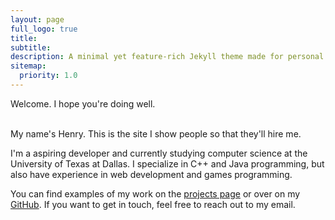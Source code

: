 ```yaml
---
layout: page
full_logo: true
title: 
subtitle: 
description: A minimal yet feature-rich Jekyll theme made for personal websites and blogs.
sitemap:
  priority: 1.0
---
```

<p id="describe-text">Welcome. I hope you're doing well.</p>
<br>
My name's Henry. This is the site I show people so that they'll hire me.

I'm a aspiring developer and currently studying computer science at the University of Texas at Dallas. I specialize in C++ and Java programming, but also have experience in web development and games programming.

You can find examples of my work on the [projects page](/projects) or over on my [GitHub](https://github.com/henrywerner). If you want to get in touch, feel free to reach out to my email.
<br>
<br>
<br>
<br>
<br>
<br>
<br>